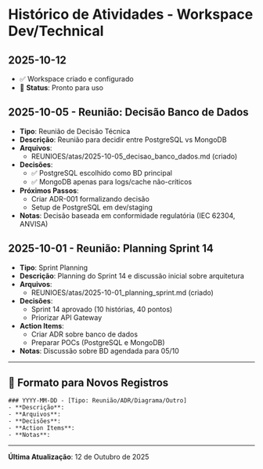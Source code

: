 # Histórico de Atividades - Workspace Dev/Technical

## 2025-10-12
- ✅ Workspace criado e configurado
- 📝 **Status**: Pronto para uso

## 2025-10-05 - Reunião: Decisão Banco de Dados
- **Tipo**: Reunião de Decisão Técnica
- **Descrição**: Reunião para decidir entre PostgreSQL vs MongoDB
- **Arquivos**: 
  - REUNIOES/atas/2025-10-05_decisao_banco_dados.md (criado)
- **Decisões**: 
  - ✅ PostgreSQL escolhido como BD principal
  - ✅ MongoDB apenas para logs/cache não-críticos
- **Próximos Passos**: 
  - Criar ADR-001 formalizando decisão
  - Setup de PostgreSQL em dev/staging
- **Notas**: Decisão baseada em conformidade regulatória (IEC 62304, ANVISA)

## 2025-10-01 - Reunião: Planning Sprint 14
- **Tipo**: Sprint Planning
- **Descrição**: Planning do Sprint 14 e discussão inicial sobre arquitetura
- **Arquivos**: 
  - REUNIOES/atas/2025-10-01_planning_sprint.md (criado)
- **Decisões**: 
  - Sprint 14 aprovado (10 histórias, 40 pontos)
  - Priorizar API Gateway
- **Action Items**: 
  - Criar ADR sobre banco de dados
  - Preparar POCs (PostgreSQL e MongoDB)
- **Notas**: Discussão sobre BD agendada para 05/10

---

## 📝 Formato para Novos Registros

```
### YYYY-MM-DD - [Tipo: Reunião/ADR/Diagrama/Outro]
- **Descrição**: 
- **Arquivos**: 
- **Decisões**: 
- **Action Items**: 
- **Notas**:
```

---

**Última Atualização**: 12 de Outubro de 2025
